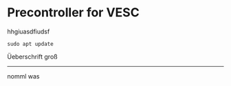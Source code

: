 Precontroller for VESC
======================
hhgiuasdfiudsf

    sudo apt update

Üeberschrift groß
_________________
nomml was
